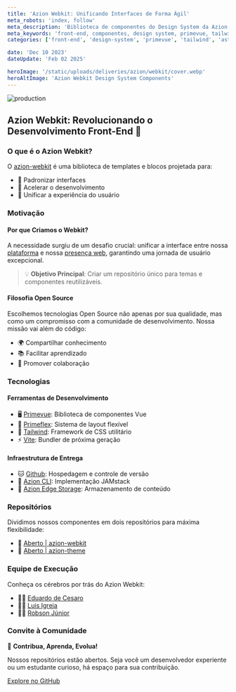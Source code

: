 ```yaml
---
title: 'Azion Webkit: Unificando Interfaces de Forma Ágil'
meta_robots: 'index, follow'
meta_description: 'Biblioteca de componentes do Design System da Azion. Blocos e fragmentos para criar interfaces de produção com velocidade e consistência.'
meta_keywords: 'front-end, componentes, design system, primevue, tailwind'
categories: ['front-end', 'design-system', 'primevue', 'tailwind', 'astro']

date: 'Dec 10 2023'
dateUpdate: 'Feb 02 2025'

heroImage: '/static/uploads/deliveries/azion/webkit/cover.webp'
heroAltImage: 'Azion Webkit Design System Components'
---
```


![production](https://github.com/aziontech/azion-webkit/actions/workflows/release.yml/badge.svg)

## Azion Webkit: Revolucionando o Desenvolvimento Front-End 🚀

### O que é o Azion Webkit?

O [azion-webkit](https://github.com/aziontech/azion-webkit) é uma biblioteca de templates e blocos projetada para:
- 🔄 Padronizar interfaces
- 🚀 Acelerar o desenvolvimento
- 🤝 Unificar a experiência do usuário

### Motivação

#### Por que Criamos o Webkit?

A necessidade surgiu de um desafio crucial: unificar a interface entre nossa [plataforma](https://console.azion.com/) e nossa [presença web](https://www.azion.com/pt-br/), garantindo uma jornada de usuário excepcional.

> 💡 **Objetivo Principal**: Criar um repositório único para temas e componentes reutilizáveis.

#### Filosofia Open Source

Escolhemos tecnologias Open Source não apenas por sua qualidade, mas como um compromisso com a comunidade de desenvolvimento. Nossa missão vai além do código:

- 🌍 Compartilhar conhecimento
- 📚 Facilitar aprendizado
- 🤝 Promover colaboração

### Tecnologias

#### Ferramentas de Desenvolvimento

- 🖥️ [Primevue](https://primevue.org/): Biblioteca de componentes Vue
- 🎨 [Primeflex](https://primeflex.org/): Sistema de layout flexível
- 🌈 [Tailwind](https://tailwindcss.com/): Framework de CSS utilitário
- ⚡ [Vite](https://vitejs.dev/): Bundler de próxima geração

#### Infraestrutura de Entrega

- 🐱 [Github](https://github.com/): Hospedagem e controle de versão
- 🚀 [Azion CLI](https://www.azion.com/pt-br/blog/azion-cli-implemente-jamstack-edge/): Implementação JAMstack
- 💾 [Azion Edge Storage](https://www.azion.com/pt-br/documentacao/produtos/store/edge-storage/): Armazenamento de conteúdo

### Repositórios

Dividimos nossos componentes em dois repositórios para máxima flexibilidade:

- 🧩 [Aberto | azion-webkit](https://github.com/aziontech/azion-webkit)
- 🎨 [Aberto | azion-theme](https://github.com/aziontech/azion-theme)

### Equipe de Execução

Conheça os cérebros por trás do Azion Webkit:

- 👨‍💻 [Eduardo de Cesaro](https://www.linkedin.com/in/cesaroeduardo/)
- 👨‍💻 [Luis Igreja](https://www.linkedin.com/in/luisigreja/)
- 👨‍💻 [Robson Júnior](https://www.linkedin.com/in/robsongajunior/)

### Convite à Comunidade

🌟 **Contribua, Aprenda, Evolua!**

Nossos repositórios estão abertos. Seja você um desenvolvedor experiente ou um estudante curioso, há espaço para sua contribuição.

[Explore no GitHub](https://github.com/aziontech/azion-webkit)
